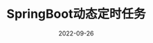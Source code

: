 ---
title: SpringBoot动态定时任务
date: 2022-09-26
breadcrumb: false
pageInfo: false
category: 
- SpringBoot
tag: 
- 异常处理
---